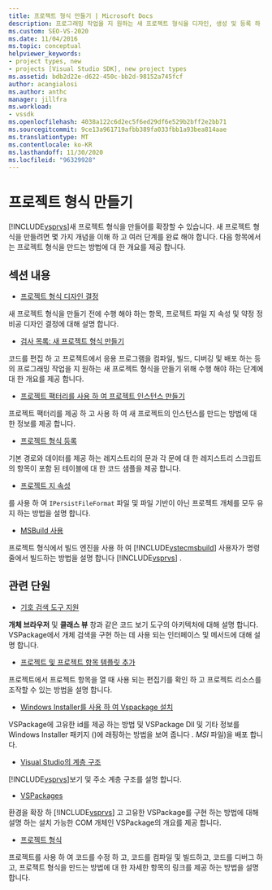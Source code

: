 ```yaml
---
title: 프로젝트 형식 만들기 | Microsoft Docs
description: 프로그래밍 작업을 지 원하는 새 프로젝트 형식을 디자인, 생성 및 등록 하 여 Visual Studio를 확장 하는 방법을 알아봅니다.
ms.custom: SEO-VS-2020
ms.date: 11/04/2016
ms.topic: conceptual
helpviewer_keywords:
- project types, new
- projects [Visual Studio SDK], new project types
ms.assetid: bdb2d22e-d622-450c-bb2d-98152a745fcf
author: acangialosi
ms.author: anthc
manager: jillfra
ms.workload:
- vssdk
ms.openlocfilehash: 4038a122c6d2ec5f6ed29df6e529b2bff2e2bb71
ms.sourcegitcommit: 9ce13a961719afbb389fa033fbb1a93bea814aae
ms.translationtype: MT
ms.contentlocale: ko-KR
ms.lasthandoff: 11/30/2020
ms.locfileid: "96329928"
---
```

# <a name="create-project-types"></a>프로젝트 형식 만들기
[!INCLUDE[vsprvs](../../code-quality/includes/vsprvs_md.md)]새 프로젝트 형식을 만들어를 확장할 수 있습니다. 새 프로젝트 형식을 만들려면 몇 가지 개념을 이해 하 고 여러 단계를 완료 해야 합니다. 다음 항목에서는 프로젝트 형식을 만드는 방법에 대 한 개요를 제공 합니다.

## <a name="in-this-section"></a>섹션 내용
- [프로젝트 형식 디자인 결정](../../extensibility/internals/project-type-design-decisions.md)

 새 프로젝트 형식을 만들기 전에 수행 해야 하는 항목, 프로젝트 파일 지 속성 및 약정 정비공 디자인 결정에 대해 설명 합니다.

- [검사 목록: 새 프로젝트 형식 만들기](../../extensibility/internals/checklist-creating-new-project-types.md)

 코드를 편집 하 고 프로젝트에서 응용 프로그램을 컴파일, 빌드, 디버깅 및 배포 하는 등의 프로그래밍 작업을 지 원하는 새 프로젝트 형식을 만들기 위해 수행 해야 하는 단계에 대 한 개요를 제공 합니다.

- [프로젝트 팩터리를 사용 하 여 프로젝트 인스턴스 만들기](../../extensibility/internals/creating-project-instances-by-using-project-factories.md)

 프로젝트 팩터리를 제공 하 고 사용 하 여 새 프로젝트의 인스턴스를 만드는 방법에 대 한 정보를 제공 합니다.

- [프로젝트 형식 등록](../../extensibility/internals/registering-a-project-type.md)

 기본 경로와 데이터를 제공 하는 레지스트리의 문과 각 문에 대 한 레지스트리 스크립트의 항목이 포함 된 테이블에 대 한 코드 샘플을 제공 합니다.

- [프로젝트 지 속성](../../extensibility/internals/project-persistence.md)

 를 사용 하 여 `IPersistFileFormat` 파일 및 파일 기반이 아닌 프로젝트 개체를 모두 유지 하는 방법을 설명 합니다.

- [MSBuild 사용](../../extensibility/internals/using-msbuild.md)

 프로젝트 형식에서 빌드 엔진을 사용 하 여 [!INCLUDE[vstecmsbuild](../../extensibility/internals/includes/vstecmsbuild_md.md)] 사용자가 명령줄에서 빌드하는 방법을 설명 합니다 [!INCLUDE[vsprvs](../../code-quality/includes/vsprvs_md.md)] .

## <a name="related-sections"></a>관련 단원
- [기호 검색 도구 지원](../../extensibility/internals/supporting-symbol-browsing-tools.md)

 **개체 브라우저** 및 **클래스 뷰** 창과 같은 코드 보기 도구의 아키텍처에 대해 설명 합니다. VSPackage에서 개체 검색을 구현 하는 데 사용 되는 인터페이스 및 메서드에 대해 설명 합니다.

- [프로젝트 및 프로젝트 항목 템플릿 추가](../../extensibility/internals/adding-project-and-project-item-templates.md)

 프로젝트에서 프로젝트 항목을 열 때 사용 되는 편집기를 확인 하 고 프로젝트 리소스를 조작할 수 있는 방법을 설명 합니다.

- [Windows Installer를 사용 하 여 Vspackage 설치](../../extensibility/internals/installing-vspackages-with-windows-installer.md)

 VSPackage에 고유한 id를 제공 하는 방법 및 VSPackage Dll 및 기타 정보를 Windows Installer 패키지 ()에 래핑하는 방법을 보여 줍니다 *. MSI* 파일)을 배포 합니다.

- [Visual Studio의 계층 구조](../../extensibility/internals/hierarchies-in-visual-studio.md)

 [!INCLUDE[vsprvs](../../code-quality/includes/vsprvs_md.md)]보기 및 주소 계층 구조를 설명 합니다.

- [VSPackages](../../extensibility/internals/vspackages.md)

 환경을 확장 하 [!INCLUDE[vsprvs](../../code-quality/includes/vsprvs_md.md)] 고 고유한 VSPackage를 구현 하는 방법에 대해 설명 하는 설치 가능한 COM 개체인 VSPackage의 개요를 제공 합니다.

- [프로젝트 형식](../../extensibility/internals/project-types.md)

 프로젝트를 사용 하 여 코드를 수정 하 고, 코드를 컴파일 및 빌드하고, 코드를 디버그 하 고, 프로젝트 형식을 만드는 방법에 대 한 자세한 항목의 링크를 제공 하는 방법을 설명 합니다.
